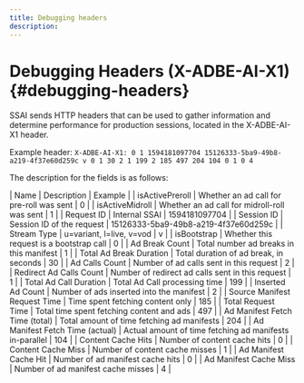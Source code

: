 ```yaml
---
title: Debugging headers
description: 
---
```


# Debugging Headers (X-ADBE-AI-X1) {#debugging-headers}

SSAI sends HTTP headers that can be used to gather information and determine performance for production sessions, located in the X-ADBE-AI-X1 header.

Example header:
`X-ADBE-AI-X1: 0 1 1594181097704 15126333-5ba9-49b8-a219-4f37e60d259c v 0 1 30 2 1 199 2 185 497 204 104 0 1 0 4`

The description for the fields is as follows:

| Name | Description | Example |
| isActivePreroll | Whether an ad call for pre-roll was sent | 0 |
| isActiveMidroll | Whether an ad call for midroll-roll was sent | 1 |
| Request ID | Internal SSAI | 1594181097704 |
| Session ID | Session ID of the request | 15126333-5ba9-49b8-a219-4f37e60d259c |
| Stream Type | u=variant, l=live, v=vod | v |
| isBootstrap | Whether this request is a bootstrap call | 0 |
| Ad Break Count | Total number ad breaks in this manifest | 1 |
| Total Ad Break Duration | Total duration of ad break, in seconds | 30 |
| Ad Calls Count | Number of ad calls sent in this request | 2 |
| Redirect Ad Calls Count | Number of redirect ad calls sent in this request | 1 |
| Total Ad Call Duration | Total Ad Call processing time | 199 |
| Inserted Ad Count | Number of ads inserted into the manifest | 2 | 
| Source Manifest Request Time | Time spent fetching content only | 185 |
| Total Request Time | Total time spent fetching content and ads | 497 |
| Ad Manifest Fetch Time (total) | Total amount of time fetching ad manifests | 204 |
| Ad Manifest Fetch Time (actual) | Actual amount of time fetching ad manifests in-parallel | 104 |
| Content Cache Hits | Number of content cache hits | 0 |
| Content Cache Miss | Number of content cache misses | 1 |
| Ad Manifest Cache Hit | Number of ad manifest cache hits | 0 |
| Ad Manifest Cache Miss | Number of ad manifest cache misses | 4 |